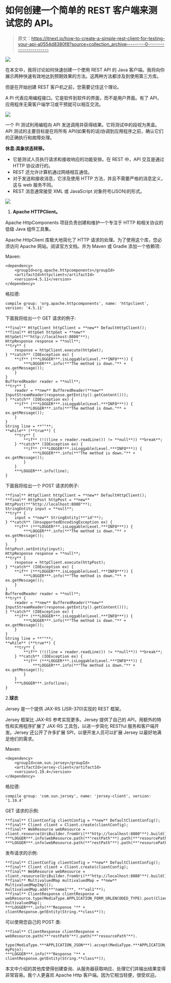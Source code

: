 # 如何创建一个简单的 REST 客户端来测试您的 API。

> 原文：<https://itnext.io/how-to-create-a-simple-rest-client-for-testing-your-api-a0554d8380f8?source=collection_archive---------0----------------------->

![](img/5d3bab86faab7997a87fb871f224fb7c.png)

在本文中，我将讨论如何快速创建一个使用 REST API 的 Java 客户端。我将向你展示两种快速有效地达到预期效果的方法。这两种方法都涉及到使用第三方库。

但是在开始创建 REST 客户机之前，您需要记住这个理论。

A PI 代表应用编程接口。它是软件到软件的界面，而不是用户界面。有了 API，应用程序无需客户端学习或干预就可以相互交流。

![](img/1becb83fa83cd87953e1dbf7ed1eea93.png)

一个 PI 测试利用编程向 API 发送调用并获得结果。它将测试中的段视为黑盒。API 测试的主要目标是在将所有 API(如果有的话)协调到应用程序之前，确认它们的正确执行和故障处理。

**休息:具象状态转移。**

*   它是测试人员执行请求和接收响应的功能安排。在 REST 中，API 交互是通过 HTTP 协议进行的。
*   REST 还允许计算机通过网络相互通信。
*   对于发送和接收消息，它涉及使用 HTTP 方法，并且不需要严格的消息定义，这与 web 服务不同。
*   REST 消息通常接受 XML 或 JavaScript 对象符号(JSON)的形式。

![](img/4df7ee09c4c8c20960602eb03e12ae08.png)

1.  **Apache HTTPClient。**

Apache HttpComponents 项目负责创建和维护一个专注于 HTTP 和相关协议的低级 Java 组件工具集。

Apache HttpClient 库极大地简化了 HTTP 请求的处理。为了使用这个库，您必须访问 Apache 网站。阅读官方文档。并为 Maven 或 Gradle 添加一个依赖项:

Maven:

```
<dependency>
    <groupId>org.apache.httpcomponents</groupId>
    <artifactId>httpclient</artifactId>
    <version>4.5.11</version>
</dependency>
```

格拉德:

```
compile group: 'org.apache.httpcomponents', name: 'httpclient', version: '4.5.11'
```

下面我将给出一个 GET 请求的例子:

```
**final** HttpClient httpClient = **new** DefaultHttpClient();
**final** HttpGet httpGet = **new** HttpGet(**"http://localhost:8080"**);
HttpResponse response = **null**;
**try** {
    response = httpClient.execute(httpGet);
} **catch** (IOException ex) {
    **if** (***LOGGER***.isLoggable(Level.***INFO***)) {
        ***LOGGER***.info(**"The method is down."** + ex.getMessage());
    }
}
BufferedReader reader = **null**;
**try** {
    reader = **new** BufferedReader(**new** InputStreamReader(response.getEntity().getContent()));
} **catch** (IOException ex) {
    **if** (***LOGGER***.isLoggable(Level.***INFO***)) {
        ***LOGGER***.info(**"The method is down."** + ex.getMessage());
    }
}
String line = **""**;
**while** (**true**) {
    **try** {
        **if** (!((line = reader.readLine()) != **null**)) **break**;
    } **catch** (IOException ex) {
        **if** (***LOGGER***.isLoggable(Level.***INFO***)) {
            ***LOGGER***.info(**"The method is down."** + ex.getMessage());
        }
    }
    ***LOGGER***.info(line);
}
```

下面我将给出一个 POST 请求的例子:

```
**final** HttpClient httpClient = **new** DefaultHttpClient();
**final** HttpPost httpPost = **new** HttpPost(**"http://localhost:8080"**);
StringEntity input = **null**;
**try** {
    input = **new** StringEntity(**"id"**);
} **catch** (UnsupportedEncodingException ex) {
    **if** (***LOGGER***.isLoggable(Level.***INFO***)) {
        ***LOGGER***.info(**"The method is down."** + ex.getMessage());
    }
}
httpPost.setEntity(input);
HttpResponse response = **null**;
**try** {
    response = httpClient.execute(httpPost);
} **catch** (IOException ex) {
    **if** (***LOGGER***.isLoggable(Level.***INFO***)) {
        ***LOGGER***.info(**"The method is down."** + ex.getMessage());
    }
}
BufferedReader reader = **null**;
**try** {
    reader = **new** BufferedReader(**new** InputStreamReader(response.getEntity().getContent()));
} **catch** (IOException ex) {
    **if** (***LOGGER***.isLoggable(Level.***INFO***)) {
        ***LOGGER***.info(**"The method is down."** + ex.getMessage());
    }
}
String line = **""**;
**while** (**true**) {
    **try** {
        **if** (!((line = reader.readLine()) != **null**)) **break**;
    } **catch** (IOException ex) {
        **if** (***LOGGER***.isLoggable(Level.***INFO***)) {
            ***LOGGER***.info(**"The method is down."** + ex.getMessage());
        }
    }
    ***LOGGER***.info(line);
}
```

2.**球衣**

Jersey 是一个提供 JAX-RS (JSR-370)实现的 REST 框架。

Jersey 框架比 JAX-RS 参考实现更多。Jersey 提供了自己的 API，用额外的特性和实用程序扩展了 JAX-RS 工具包，以进一步简化 RESTful 服务和客户端开发。Jersey 还公开了许多扩展 SPI，以便开发人员可以扩展 Jersey 以最好地满足他们的需求。

Maven:

```
<dependency>
    <groupId>com.sun.jersey</groupId>
    <artifactId>jersey-client</artifactId>
    <version>1.19.4</version>
</dependency>
```

格拉德:

```
compile group: 'com.sun.jersey', name: 'jersey-client', version: '1.19.4'
```

GET 请求的示例:

```
**final** ClientConfig clientConfig = **new** DefaultClientConfig();
**final** Client client = Client.create(clientConfig);
**final** WebResource webResource = client.resource(UriBuilder.fromUri(**"http://localhost:8080"**).build());
***LOGGER***.info(webResource.path(**"restPath"**).path(**"resourcePath"**).accept(MediaType.***APPLICATION_JSON***).get(String.**class**));
***LOGGER***.info(webResource.path(**"restPath"**).path(**"resourcePath"**).accept(MediaType.***APPLICATION_XML***).get(String.**class**));
```

发布请求的示例:

```
**final** ClientConfig clientConfig = **new** DefaultClientConfig();
**final** Client client = Client.create(clientConfig);
**final** WebResource webResource = client.resource(UriBuilder.fromUri(**"http://localhost:8080"**).build());
**final** MultivaluedMap multivaluedMap = **new** MultivaluedMapImpl();
multivaluedMap.add(**"name1"**, **"val1"**);
**final** ClientResponse clientResponse = webResource.type(MediaType.APPLICATION_FORM_URLENCODED_TYPE).post(ClientResponse.**class**, multivaluedMap);
***LOGGER***.info(**"Response "** + clientResponse.getEntity(String.**class**));
```

可以使用您自己的 POST 类:

```
**final** ClientResponse clientResponse = webResource.path(**"restPath"**).path(**"resourcePath"**).
        type(MediaType.***APPLICATION_JSON***).accept(MediaType.***APPLICATION_JSON***).post(ClientResponse.**class**, myPojo);
***LOGGER***.info(**"Response "** + clientResponse.getEntity(String.**class**));
```

本文中介绍的其他库使得创建查询、从服务器获取响应、处理它们并输出结果变得非常容易。我个人更喜欢 Apache Http 客户端。因为它相当轻便，很受欢迎。